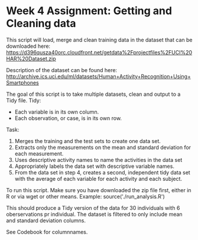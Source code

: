 # Week 4 Assignment: Getting and Cleaning data


This script will load, merge and clean training data in the dataset that can be downloaded here:
https://d396qusza40orc.cloudfront.net/getdata%2Fprojectfiles%2FUCI%20HAR%20Dataset.zip

Description of the dataset can be found here:
http://archive.ics.uci.edu/ml/datasets/Human+Activity+Recognition+Using+Smartphones


 
The goal of this script is to take multiple datasets, clean and output to a Tidy file.
Tidy: 
* Each variable is in its own column.
* Each observation, or case, is in its own row.

Task: 
1. Merges the training and the test sets to create one data set.
2. Extracts only the measurements on the mean and standard deviation for each measurement.
3. Uses descriptive activity names to name the activities in the data set
4. Appropriately labels the data set with descriptive variable names.
5. From the data set in step 4, creates a second, independent tidy data set with the average of each variable for each activity and each subject.

To run this script. Make sure you have downloaded the zip file first, either in R or via wget or other means.
Example: source('./run_analysis.R')

This should produce a Tidy version of the data for 30 individuals with 6 oberservations pr individual.
The dataset is filtered to only include mean and standard deviation columns.

See Codebook for columnnames.